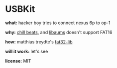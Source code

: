 # USBKit

**what:**
hacker boy tries to connect nexus 6p to op-1

**why:**
[chill beats](https://op1.fun), and [libaums](https://github.com/magnusja/libaums) doesn't support FAT16

**how:**
matthias treydte's [fat32-lib](https://github.com/izuchukwu/USBKit)

**will it work:**
let's see

**license:**
MIT
